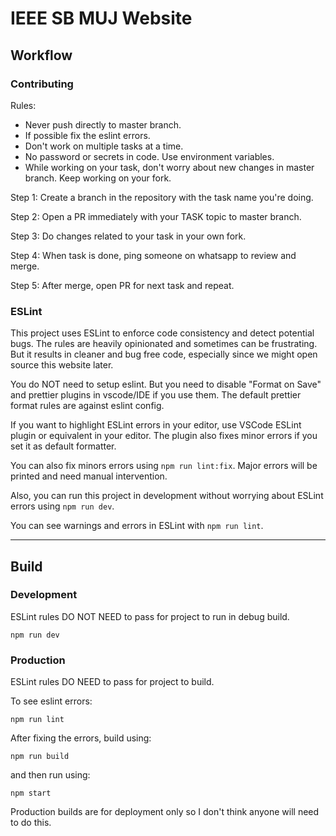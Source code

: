# IEEE SB MUJ Website
## Workflow
### Contributing

Rules:
- Never push directly to master branch.
- If possible fix the eslint errors.
- Don't work on multiple tasks at a time.
- No password or secrets in code. Use environment variables.
- While working on your task, don't worry about new changes in master branch. Keep working on your fork.

Step 1: Create a branch in the repository with the task name you're doing.

Step 2: Open a PR immediately with your TASK topic to master branch.

Step 3: Do changes related to your task in your own fork.

Step 4: When task is done, ping someone on whatsapp to review and merge.

Step 5: After merge, open PR for next task and repeat.

### ESLint
This project uses ESLint to enforce code consistency and detect potential bugs. The rules are heavily opinionated and sometimes can be frustrating. But it results in cleaner and bug free code, especially since we might open source this website later.

You do NOT need to setup eslint. But you need to disable "Format on Save" and prettier plugins in vscode/IDE if you use them. The default prettier format rules are against eslint config. 

If you want to highlight ESLint errors in your editor, use VSCode ESLint plugin or equivalent in your editor. The plugin also fixes minor errors if you set it as default formatter. 

You can also fix minors errors using `npm run lint:fix`. Major errors will be printed and need manual intervention.

Also, you can run this project in development without worrying about ESLint errors using `npm run dev`.

You can see warnings and errors in ESLint with `npm run lint`.

---
## Build
### Development

ESLint rules DO NOT NEED to pass for project to run in debug build.

```npm run dev```
### Production

ESLint rules DO NEED to pass for project to build.

To see eslint errors:

```npm run lint```

After fixing the errors, build using:

```npm run build```

and then run using:

```npm start```

Production builds are for deployment only so I don't think anyone will need to do this.
